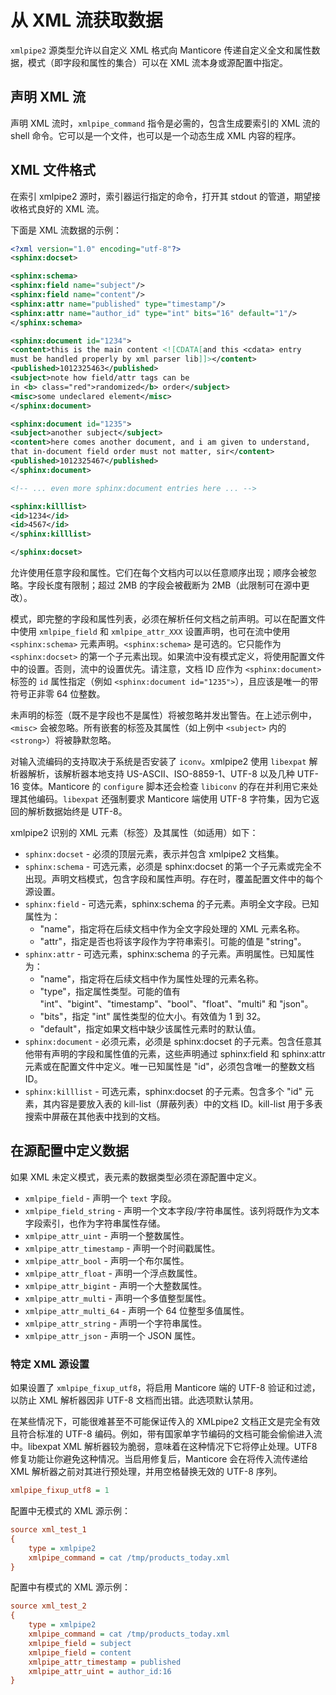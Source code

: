# 从 XML 流获取数据

`xmlpipe2` 源类型允许以自定义 XML 格式向 Manticore 传递自定义全文和属性数据，模式（即字段和属性的集合）可以在 XML 流本身或源配置中指定。

## 声明 XML 流
声明 XML 流时，`xmlpipe_command` 指令是必需的，包含生成要索引的 XML 流的 shell 命令。它可以是一个文件，也可以是一个动态生成 XML 内容的程序。

## XML 文件格式

在索引 xmlpipe2 源时，索引器运行指定的命令，打开其 stdout 的管道，期望接收格式良好的 XML 流。

下面是 XML 流数据的示例：

```xml
<?xml version="1.0" encoding="utf-8"?>
<sphinx:docset>

<sphinx:schema>
<sphinx:field name="subject"/>
<sphinx:field name="content"/>
<sphinx:attr name="published" type="timestamp"/>
<sphinx:attr name="author_id" type="int" bits="16" default="1"/>
</sphinx:schema>

<sphinx:document id="1234">
<content>this is the main content <![CDATA[and this <cdata> entry
must be handled properly by xml parser lib]]></content>
<published>1012325463</published>
<subject>note how field/attr tags can be
in <b> class="red">randomized</b> order</subject>
<misc>some undeclared element</misc>
</sphinx:document>

<sphinx:document id="1235">
<subject>another subject</subject>
<content>here comes another document, and i am given to understand,
that in-document field order must not matter, sir</content>
<published>1012325467</published>
</sphinx:document>

<!-- ... even more sphinx:document entries here ... -->

<sphinx:killlist>
<id>1234</id>
<id>4567</id>
</sphinx:killlist>

</sphinx:docset>
```

允许使用任意字段和属性。它们在每个文档内可以以任意顺序出现；顺序会被忽略。字段长度有限制；超过 2MB 的字段会被截断为 2MB（此限制可在源中更改）。

模式，即完整的字段和属性列表，必须在解析任何文档之前声明。可以在配置文件中使用 `xmlpipe_field` 和 `xmlpipe_attr_XXX` 设置声明，也可在流中使用 `<sphinx:schema>` 元素声明。`<sphinx:schema>` 是可选的。它只能作为 `<sphinx:docset>` 的第一个子元素出现。如果流中没有模式定义，将使用配置文件中的设置。否则，流中的设置优先。请注意，文档 ID 应作为 `<sphinx:document>` 标签的 `id` 属性指定（例如 `<sphinx:document id="1235">`），且应该是唯一的带符号正非零 64 位整数。

未声明的标签（既不是字段也不是属性）将被忽略并发出警告。在上述示例中，`<misc>` 会被忽略。所有嵌套的标签及其属性（如上例中 `<subject>` 内的 `<strong>`）将被静默忽略。

对输入流编码的支持取决于系统是否安装了 `iconv`。xmlpipe2 使用 `libexpat` 解析器解析，该解析器本地支持 US-ASCII、ISO-8859-1、UTF-8 以及几种 UTF-16 变体。Manticore 的 `configure` 脚本还会检查 `libiconv` 的存在并利用它来处理其他编码。`libexpat` 还强制要求 Manticore 端使用 UTF-8 字符集，因为它返回的解析数据始终是 UTF-8。

xmlpipe2 识别的 XML 元素（标签）及其属性（如适用）如下：

* `sphinx:docset` - 必须的顶层元素，表示并包含 xmlpipe2 文档集。
* `sphinx:schema` - 可选元素，必须是 sphinx:docset 的第一个子元素或完全不出现。声明文档模式，包含字段和属性声明。存在时，覆盖配置文件中的每个源设置。
* `sphinx:field` - 可选元素，sphinx:schema 的子元素。声明全文字段。已知属性为：
    * "name"，指定将在后续文档中作为全文字段处理的 XML 元素名称。
    * "attr"，指定是否也将该字段作为字符串索引。可能的值是 "string"。
* `sphinx:attr` - 可选元素，sphinx:schema 的子元素。声明属性。已知属性为：
    * "name"，指定将在后续文档中作为属性处理的元素名称。
    * "type"，指定属性类型。可能的值有 "int"、"bigint"、"timestamp"、"bool"、"float"、"multi" 和 "json"。
    * "bits"，指定 "int" 属性类型的位大小。有效值为 1 到 32。
    * "default"，指定如果文档中缺少该属性元素时的默认值。
* `sphinx:document` - 必须元素，必须是 sphinx:docset 的子元素。包含任意其他带有声明的字段和属性值的元素，这些声明通过 sphinx:field 和 sphinx:attr 元素或在配置文件中定义。唯一已知属性是 "id"，必须包含唯一的整数文档 ID。
* `sphinx:killlist` - 可选元素，sphinx:docset 的子元素。包含多个 "id" 元素，其内容是要放入表的 kill-list（屏蔽列表）中的文档 ID。kill-list 用于多表搜索中屏蔽在其他表中找到的文档。

## 在源配置中定义数据

如果 XML 未定义模式，表元素的数据类型必须在源配置中定义。

* `xmlpipe_field` - 声明一个 `text` 字段。
* `xmlpipe_field_string` - 声明一个文本字段/字符串属性。该列将既作为文本字段索引，也作为字符串属性存储。
* `xmlpipe_attr_uint` - 声明一个整数属性。
* `xmlpipe_attr_timestamp` - 声明一个时间戳属性。
* `xmlpipe_attr_bool` - 声明一个布尔属性。
* `xmlpipe_attr_float` - 声明一个浮点数属性。
* `xmlpipe_attr_bigint` - 声明一个大整数属性。
* `xmlpipe_attr_multi` - 声明一个多值整型属性。
* `xmlpipe_attr_multi_64` - 声明一个 64 位整型多值属性。
* `xmlpipe_attr_string` - 声明一个字符串属性。
* `xmlpipe_attr_json` - 声明一个 JSON 属性。

### 特定 XML 源设置

如果设置了 `xmlpipe_fixup_utf8`，将启用 Manticore 端的 UTF-8 验证和过滤，以防止 XML 解析器因非 UTF-8 文档而出错。此选项默认禁用。

在某些情况下，可能很难甚至不可能保证传入的 XMLpipe2 文档正文是完全有效且符合标准的 UTF-8 编码。例如，带有国家单字节编码的文档可能会偷偷进入流中。libexpat XML 解析器较为脆弱，意味着在这种情况下它将停止处理。UTF8 修复功能让你避免这种情况。当启用修复后，Manticore 会在将传入流传递给 XML 解析器之前对其进行预处理，并用空格替换无效的 UTF-8 序列。

```ini
xmlpipe_fixup_utf8 = 1
```

配置中无模式的 XML 源示例：

```ini
source xml_test_1
{
    type = xmlpipe2
    xmlpipe_command = cat /tmp/products_today.xml
}
```

配置中有模式的 XML 源示例：

```ini
source xml_test_2
{
    type = xmlpipe2
    xmlpipe_command = cat /tmp/products_today.xml
    xmlpipe_field = subject
    xmlpipe_field = content
    xmlpipe_attr_timestamp = published
    xmlpipe_attr_uint = author_id:16
}
```
<!-- proofread -->

